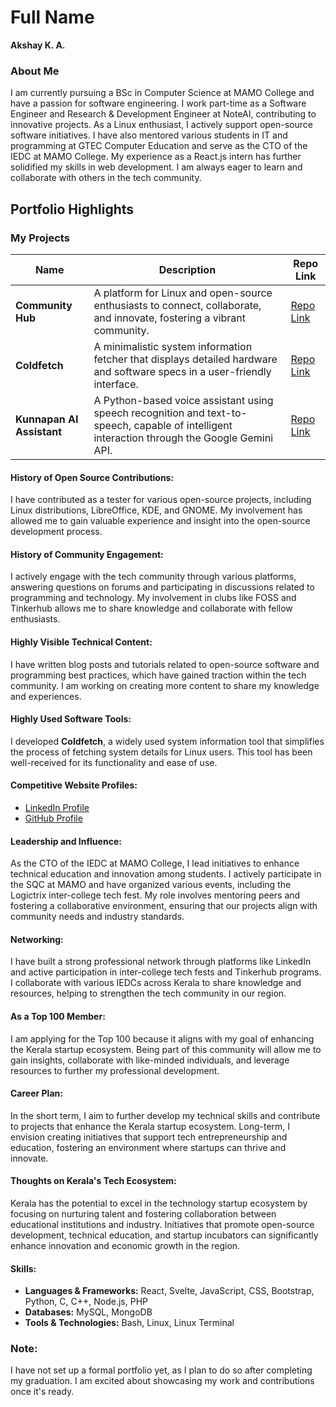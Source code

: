 # Full Name 
**Akshay K. A.**

### About Me
I am currently pursuing a BSc in Computer Science at MAMO College and have a passion for software engineering. I work part-time as a Software Engineer and Research & Development Engineer at NoteAI, contributing to innovative projects. As a Linux enthusiast, I actively support open-source software initiatives. I have also mentored various students in IT and programming at GTEC Computer Education and serve as the CTO of the IEDC at MAMO College. My experience as a React.js intern has further solidified my skills in web development. I am always eager to learn and collaborate with others in the tech community.

## Portfolio Highlights

### My Projects

| Name                     | Description                                                                                                                            | Repo Link                                                      |
|--------------------------|----------------------------------------------------------------------------------------------------------------------------------------|----------------------------------------------------------------|
| **Community Hub**        | A platform for Linux and open-source enthusiasts to connect, collaborate, and innovate, fostering a vibrant community.                  | [Repo Link](https://github.com/akshay-k-a-dev/GNU-FOSS)      |
| **Coldfetch**           | A minimalistic system information fetcher that displays detailed hardware and software specs in a user-friendly interface.              | [Repo Link](https://github.com/akshay-k-a-dev/coldfetch)     |
| **Kunnapan AI Assistant**| A Python-based voice assistant using speech recognition and text-to-speech, capable of intelligent interaction through the Google Gemini API.| [Repo Link](https://github.com/akshay-k-a-dev/kunnapan-AI-Assistant) |

#### History of Open Source Contributions:
I have contributed as a tester for various open-source projects, including Linux distributions, LibreOffice, KDE, and GNOME. My involvement has allowed me to gain valuable experience and insight into the open-source development process.

#### History of Community Engagement:
I actively engage with the tech community through various platforms, answering questions on forums and participating in discussions related to programming and technology. My involvement in clubs like FOSS and Tinkerhub allows me to share knowledge and collaborate with fellow enthusiasts.

#### Highly Visible Technical Content:
I have written blog posts and tutorials related to open-source software and programming best practices, which have gained traction within the tech community. I am working on creating more content to share my knowledge and experiences.

#### Highly Used Software Tools:
I developed **Coldfetch**, a widely used system information tool that simplifies the process of fetching system details for Linux users. This tool has been well-received for its functionality and ease of use.

#### Competitive Website Profiles:
- [LinkedIn Profile](https://www.linkedin.com/in/akshay-k-a-dev/)
- [GitHub Profile](https://github.com/akshay-k-a-dev)

#### Leadership and Influence:
As the CTO of the IEDC at MAMO College, I lead initiatives to enhance technical education and innovation among students. I actively participate in the SQC at MAMO and have organized various events, including the Logictrix inter-college tech fest. My role involves mentoring peers and fostering a collaborative environment, ensuring that our projects align with community needs and industry standards.

#### Networking:
I have built a strong professional network through platforms like LinkedIn and active participation in inter-college tech fests and Tinkerhub programs. I collaborate with various IEDCs across Kerala to share knowledge and resources, helping to strengthen the tech community in our region.

#### As a Top 100 Member:
I am applying for the Top 100 because it aligns with my goal of enhancing the Kerala startup ecosystem. Being part of this community will allow me to gain insights, collaborate with like-minded individuals, and leverage resources to further my professional development.

#### Career Plan:
In the short term, I aim to further develop my technical skills and contribute to projects that enhance the Kerala startup ecosystem. Long-term, I envision creating initiatives that support tech entrepreneurship and education, fostering an environment where startups can thrive and innovate.

#### Thoughts on Kerala's Tech Ecosystem:
Kerala has the potential to excel in the technology startup ecosystem by focusing on nurturing talent and fostering collaboration between educational institutions and industry. Initiatives that promote open-source development, technical education, and startup incubators can significantly enhance innovation and economic growth in the region.

#### Skills:
- **Languages & Frameworks:** React, Svelte, JavaScript, CSS, Bootstrap, Python, C, C++, Node.js, PHP
- **Databases:** MySQL, MongoDB
- **Tools & Technologies:** Bash, Linux, Linux Terminal

### Note:
I have not set up a formal portfolio yet, as I plan to do so after completing my graduation. I am excited about showcasing my work and contributions once it's ready.

